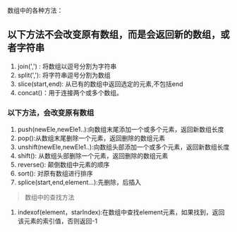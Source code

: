 数组中的各种方法：
## 以下方法不会改变原有数组，而是会返回新的数组，或者字符串     
1. join(',') : 将数组以逗号分割为字符串     
2. split(','): 将字符串逗号分割为数组     
3. slice(start,end): 从已有的数组中返回选定的元素,不包括end     
4. concat()：用于连接两个或多个数组。     
### 以下方法，会改变原有数组     
1. push(newEle,newEle1..):向数组末尾添加一个或多个元素，返回新数组长度     
2. pop():从数组末尾删除一个元素，返回删除的数组元素     
3. unshift(newEle,newEle1..):向数组头部添加一个或多个元素，返回新数组长度     
4. shift(): 从数组头部删除一个元素，返回删除的数组元素     
5. reverse(): 颠倒数组中元素的顺序     
6. sort(): 对原有数组进行排序     
7. splice(start,end,element...):先删除，后插入     
> 数组中的查找方法

1. indexof(element，starIndex):在数组中查找element元素，如果找到，返回该元素的索引值，否则返回-1

